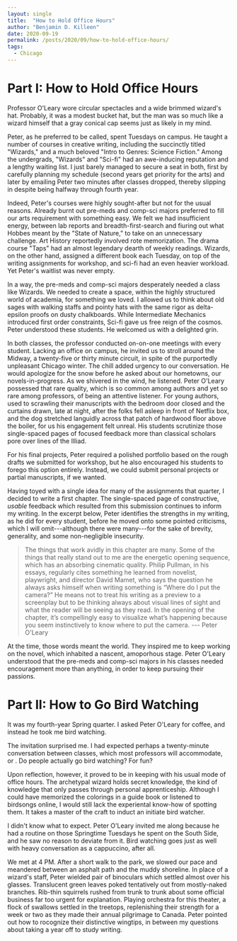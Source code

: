 ```yaml
---
layout: single
title:  "How to Hold Office Hours"
author: "Benjamin D. Killeen"
date: 2020-09-19
permalink: /posts/2020/09/how-to-hold-office-hours/
tags:
  - Chicago
---
```


# Part I: How to Hold Office Hours

Professor O'Leary wore circular spectacles and a wide brimmed wizard's hat. Probably, it was a
modest bucket hat, but the man was so much like a wizard himself that a gray conical cap seems just
as likely in my mind.

Peter, as he preferred to be called, spent Tuesdays on campus. He taught a number of courses in
creative writing, including the succinctly titled "Wizards," and a much beloved "Intro to Genres:
Science Fiction." Among the undergrads, "Wizards" and "Sci-fi" had an awe-inducing reputation and a
lengthy waiting list. I just barely managed to secure a seat in both, first by carefully planning
my schedule (second years get priority for the arts) and later by emailing Peter two minutes after
classes dropped, thereby slipping in despite being halfway through fourth year.

Indeed, Peter's courses were highly sought-after but not for the usual reasons. Already burnt out
pre-meds and comp-sci majors preferred to fill our arts requirement with something easy. We felt we
had insufficient energy, between lab reports and breadth-first-search and fiuring out what Hobbes
meant by the "State of Nature," to take on an unnecessary challenge. Art History reportedly
involved rote memorization. The drama course "Taps" had an almost legendary dearth of weekly
readings. Wizards, on the other hand, assigned a different book each Tuesday, on top of the writing
assignments for workshop, and sci-fi had an even heavier workload. Yet Peter's waitlist was never
empty.

In a way, the pre-meds and comp-sci majors desperately needed a class like Wizards. We needed to
create a space, within the highly structured world of academia, for something we loved. I allowed
us to think about old sages with walking staffs and pointy hats with the same rigor as
delta-epsilon proofs on dusty chalkboards. While Intermediate Mechanics introduced first order
constraints, Sci-fi gave us free reign of the cosmos. Peter understood these students. He welcomed
us with a delighted grin.

In both classes, the professor conducted on-on-one meetings with every student. Lacking an office
on campus, he invited us to stroll around the Midway, a twenty-five or thirty minute circuit, in
spite of the purportedly unpleasant Chicago winter. The chill added urgency to our conversation. He
would apologize for the snow before he asked about our hometowns, our novels-in-progress. As we
shivered in the wind, he listened. Peter O'Leary possessed that rare quality, which is so common
among authors and yet so rare among professors, of being an attentive listener. For young authors,
used to scrawling their manuscripts with the bedroom door closed and the curtains drawn, late at
night, after the folks fell asleep in front of Netflix box, and the dog stretched languidly across
that patch of hardwood floor above the boiler, for us his engagement felt unreal. His students
scrutinize those single-spaced pages of focused feedback more than classical scholars pore over
lines of the Illiad.

For his final projects, Peter required a polished portfolio based on the rough drafts we submitted
for workshop, but he also encouraged his students to forego this option entirely. Instead, we could
submit personal projects or partial manuscripts, if we wanted. 

Having toyed with a single idea for many of the assignments that quarter, I decided to write a
first chapter. The single-spaced page of constructive, *usable* feedback which resulted from this
submission continues to inform my writing. In the excerpt below, Peter identifies the strengths in
my writing, as he did for every student, before he moved onto some pointed criticisms, which I will
omit---although there were many---for the sake of brevity, generality, and some non-negligible
insecurity.

> The things that work avidly in this chapter are many. Some of the things that really stand out to
> me are the energetic opening sequence, which has an absorbing cinematic quality. Philip Pullman, in
> his essays, regularly cites something he learned from novelist, playwright, and director David
> Mamet, who says the question he always asks himself when writing something is “Where do I put the
> camera?” He means not to treat his writing as a preview to a screenplay but to be thinking always
> about visual lines of sight and what the reader will be seeing as they read. In the opening of the
> chapter, it’s compellingly easy to visualize what’s happening because you seem instinctively to
> know where to put the camera. --- Peter O'Leary

At the time, those words meant the world. They inspired me to keep working on the novel, which
inhabited a nascent, amoporhous stage. Peter O'Leary understood that the pre-meds and comp-sci
majors in his classes needed encouragement more than anything, in order to keep pursuing their
passions.

# Part II: How to Go Bird Watching

It was my fourth-year Spring quarter. I asked Peter O'Leary for coffee, and instead he took me bird
watching.

The invitation surprised me. I had expected perhaps a twenty-minute conversation between classes,
which most professors will accommodate, or . Do people actually go
bird watching? For fun?

Upon reflection, however, it proved to be in
keeping with his usual mode of office hours. The archetypal wizard holds secret knowledge, the kind
of knowledge that only passes through personal apprenticeship. Although I could have memorized the
colorings in a guide book or listened to birdsongs online, I would still lack the experiental
know-how of spotting them. It takes a master of the craft to induct an initiate bird watcher.

I didn't know what to expect. Peter O'Leary invited me along because he had a routine on those
Springtime Tuesdays he spent on the South Side, and he saw no reason to deviate from it. Bird
watching goes just as well with heavy conversation as a cappuccino, after all.

We met at 4 PM. After a short walk to the park, we slowed our pace and meandered between an asphalt
path and the muddy shoreline. In place of a wizard's staff, Peter wielded pair of binoculars which
settled almost over his glasses. Translucent green leaves poked tentatively out from mostly-naked
branches. Rib-thin squirrels rushed from trunk to trunk about some official business far too urgent
for explanation. Playing orchestra for this theater, a flock of swallows settled in the treetops,
replenishing their strength for a week or two as they made their annual pilgrimage to Canada. Peter
pointed out how to rocognize their distinctive wingtips, in between my questions about taking a year
off to study writing.




<!-- Key idea: your passions don't need to coincide with your career, but it helps. -->

